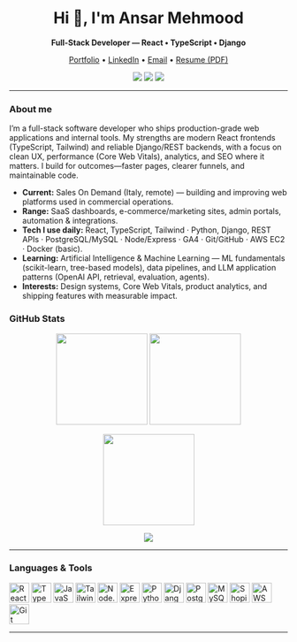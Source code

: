 <h1 align="center">Hi 👋, I'm Ansar Mehmood</h1>
<p align="center"><b>Full-Stack Developer — React • TypeScript • Django</b></p>

<p align="center">
  <a href="https://bit.ly/ansar-portfolio">Portfolio</a> •
  <a href="https://linkedin.com/in/ansarmehmood67">LinkedIn</a> •
  <a href="mailto:ansarmehmood@gmail.com">Email</a> •
  <a href="https://docs.google.com/document/d/17tDKq2ws2IGmVVYxUOiqOj6mAm-lJMAtwZ8WWnuJoPQ/export?format=pdf">Resume (PDF)</a>
</p>

<p align="center">
  <a href="https://bit.ly/ansar-portfolio"><img src="https://img.shields.io/badge/Portfolio-Live-blue?style=for-the-badge" /></a>
  <a href="https://linkedin.com/in/ansarmehmood67"><img src="https://img.shields.io/badge/LinkedIn-Connect-0A66C2?style=for-the-badge" /></a>
  <a href="mailto:ansarmehmood@gmail.com"><img src="https://img.shields.io/badge/Email-Contact-informational?style=for-the-badge" /></a>
</p>

---

### About me
I’m a full-stack software developer who ships production-grade web applications and internal tools. My strengths are modern React frontends (TypeScript, Tailwind) and reliable Django/REST backends, with a focus on clean UX, performance (Core Web Vitals), analytics, and SEO where it matters. I build for outcomes—faster pages, clearer funnels, and maintainable code.

- **Current:** Sales On Demand (Italy, remote) — building and improving web platforms used in commercial operations.
- **Range:** SaaS dashboards, e-commerce/marketing sites, admin portals, automation & integrations.
- **Tech I use daily:** React, TypeScript, Tailwind · Python, Django, REST APIs · PostgreSQL/MySQL · Node/Express · GA4 · Git/GitHub · AWS EC2 · Docker (basic).
- **Learning:** Artificial Intelligence & Machine Learning — ML fundamentals (scikit-learn, tree-based models), data pipelines, and LLM application patterns (OpenAI API, retrieval, evaluation, agents).
- **Interests:** Design systems, Core Web Vitals, product analytics, and shipping features with measurable impact.


### GitHub Stats
<p align="center">
  <img height="165" src="https://github-readme-stats.vercel.app/api?username=ansarmehmood67&show_icons=true&theme=transparent" />
  <img height="165" src="https://github-readme-stats.vercel.app/api/top-langs/?username=ansarmehmood67&layout=compact&theme=transparent" />
</p>

<p align="center">
  <img height="165" src="https://streak-stats.demolab.com?user=ansarmehmood67&theme=transparent" />
</p>

<!-- Optional trophies; keep or remove -->
<p align="center">
  <img src="https://github-profile-trophy.vercel.app/?username=ansarmehmood67&theme=onedark&no-frame=true&row=1&margin-w=8" />
</p>

---

### Languages & Tools
<p>
  <img alt="React" width="36" src="https://cdn.jsdelivr.net/gh/devicons/devicon/icons/react/react-original.svg"/>
  <img alt="TypeScript" width="36" src="https://cdn.jsdelivr.net/gh/devicons/devicon/icons/typescript/typescript-original.svg"/>
  <img alt="JavaScript" width="36" src="https://cdn.jsdelivr.net/gh/devicons/devicon/icons/javascript/javascript-original.svg"/>
  <img alt="Tailwind" width="36" src="https://cdn.jsdelivr.net/gh/devicons/devicon/icons/tailwindcss/tailwindcss-plain.svg"/>
  <img alt="Node.js" width="36" src="https://cdn.jsdelivr.net/gh/devicons/devicon/icons/nodejs/nodejs-original.svg"/>
  <img alt="Express" width="36" src="https://cdn.jsdelivr.net/gh/devicons/devicon/icons/express/express-original.svg"/>
  <img alt="Python" width="36" src="https://cdn.jsdelivr.net/gh/devicons/devicon/icons/python/python-original.svg"/>
  <img alt="Django" width="36" src="https://cdn.jsdelivr.net/gh/devicons/devicon/icons/django/django-plain.svg"/>
  <img alt="PostgreSQL" width="36" src="https://cdn.jsdelivr.net/gh/devicons/devicon/icons/postgresql/postgresql-original.svg"/>
  <img alt="MySQL" width="36" src="https://cdn.jsdelivr.net/gh/devicons/devicon/icons/mysql/mysql-original.svg"/>
  <img alt="Shopify" width="36" src="https://cdn.jsdelivr.net/gh/devicons/devicon/icons/shopify/shopify-original.svg"/>
  <img alt="AWS" width="36" src="https://cdn.jsdelivr.net/gh/devicons/devicon/icons/amazonwebservices/amazonwebservices-original.svg"/>
  <img alt="Git" width="36" src="https://cdn.jsdelivr.net/gh/devicons/devicon/icons/git/git-original.svg"/>
</p>

---



